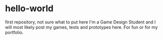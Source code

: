 # hello-world
first repository, not sure what to put here
I'm a Game Design Student and I will most likely post my games, tests and prototypes here. For fun or for my portfolio. 
